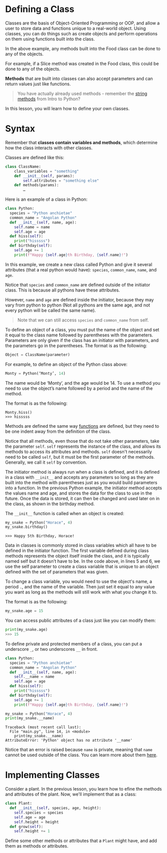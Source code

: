 # Defining a Class
Classes are the basis of Object-Oriented Programming or OOP, and allow a user to store data and functions unique to a real-world object. Using classes, you can do things such as create objects and perform operations on them using functions built into the class. 

In the above example, any methods built into the Food class can be done to any of the objects. 

For example, if a Slice method was created in the Food class, this could be done to any of the objects. 

**Methods** that are built into classes can also accept parameters and can return values just like functions. 

> You have actually already used methods - remember the [string methods](/intropy/consoleio#methods) from Intro to Python?

In this lesson, you will learn how to define your own classes. 
# Syntax

Remember that **classes contain variables and methods**, which determine how the class interacts with other classes.

Classes are defined like this: 

```python
class ClassName:
	class_variables = "something"
	def __init__(self, params):
		self.attributes = "something else"
	def methods(params):
		…
```

Here is an example of a class in Python:

```python
class Python: 
  species = "Python anchietae"
  common_name = "Angolan Python"
  def __init__(self, name, age):
    self.name = name
    self.age = age
  def hiss(self):
    print("hisssss")
  def birthday(self):
    self.age += 1
    print(f"Happy {self.age}th Birthday, {self.name}!")
```

In this example, we create a new class called Python and give it several attributes (that a real python would have): `species`, `common_name`, `name`, and `age`. 

Notice that `species` and `common_name` are defined outside of the initiator class. This is because all pythons have these attributes. 

However, `name` and `age` are defined inside the initiator, because they may vary from python to python (Not all pythons are the same age, and not every python will be called the same name). 

> Note that we can still access `species` and `common_name` from self.

To define an object of a class, you must put the name of the object and set it equal to the class name followed by parentheses with the parameters. Parameters are only given if the class has an initiator with parameters, and the parameters go in the parentheses. The format is as the following:

```python
Object = ClassName(parameter)
```

For example, to define an object of the Python class above:

```python
Monty = Python(‘Monty’, 14)
```
The name would be ‘Monty’, and the age would be 14. To use a method you need to use the object’s name followed by a period and the name of the method. 

The format is as the following:

```
Monty.hiss()
>>> hisssss
```

Methods are defined the same way [functions](/intropy/functions) are defined, but they need to be one indent away from the definition of the class. 

Notice that all methods, even those that do not take other parameters, take the parameter `self`. `self` represents the instance of the class, and allows its methods to access its attributes and methods. `self` doesn't necessarily need to be called `self`, but it must be the first parameter of the methods. Generally, we call it `self` by convention. 

The initiator method is always run when a class is defined, and it is defined in a class with `__init__` and accepts any parameters so long as they are built into the method with parentheses just as you would build parameters into a function. In the previous Python example, the initiator method accepts the values name and age, and stores the data for the class to use in the future. Once the data is stored, it can then be changed and used later on in the class, as shown in the birthday method. 

The `__init__` function is called when an object is created: 
```python
my_snake = Python("Horace", 4)
my_snake.birthday()
```
```
>>> Happy 5th Birthday, Horace!
```

Data in classes is commonly stored in class variables which all have to be defined in the initiator function. The first variable defined during class methods represents the object itself inside the class, and it is typically named self but it doesn’t have to be. In the code above, in lines 5 and 6, we use the self parameter to create a class variable that is unique to an object defined with the set of parameters that was given. 

To change a class variable, you would need to use the object's name, a period `.`, and the name of the variable. Then just set it equal to any value you want as long as the methods will still work with what you change it to.

The format is as the following:

```python
my_snake.age = 15
```

You can access public attributes of a class just like you can modify them:

```python
print(my_snake.age)
>>> 15
```

To define private and protected members of a class, you can put a underscore `_`, or two underscores `__` in front. 

```python
class Python: 
  species = "Python anchietae"
  common_name = "Angolan Python"
  def __init__(self, name, age):
    self.__name = name
    self.age = age
  def hiss(self):
    print("hisssss")
  def birthday(self):
    self.age += 1
    print(f"Happy {self.age}th Birthday, {self.name}!")

my_snake = Python("Horace", 4)
print(my_snake.__name)
```

```
Traceback (most recent call last):
  File "main.py", line 14, in <module>
    print(my_snake.__name)
AttributeError: 'Python' object has no attribute '__name'
```

Notice that an error is raised because `name` is private, meaning that `name` cannot be used outside of the class. 
You can learn more about them [here](object-oriented).

# Implementing Classes

Consider a plant. In the previous lesson, you learn how to efine the methods and attributes of the plant. Now, we'll implement that as a class:

```python
class Plant:
  def __init__(self, species, age, height):
    self.species = species
    self.age = age
    self.height = height
  def grow(self):
    self.height += 1
```

Define some other methods or attributes that a `Plant` might have, and add them as methods or attributes. 
